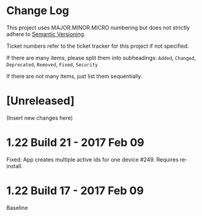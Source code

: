 # Change Log

This project uses MAJOR.MINOR.MICRO numbering but does not strictly adhere to [Semantic Versioning](http://semver.org/). 

Ticket numbers refer to the ticket tracker for this project if not specified. 

If there are many items, please split them into subheadings: `Added`, `Changed`, `Deprecated`, `Removed`, `Fixed`, `Security`

If there are not many items, just list them sequentially. 

# [Unreleased]

(Insert new changes here)

# 1.22 Build 21 - 2017 Feb 09

Fixed: App creates multiple active ids for one device #249. Requires re-install. 

# 1.22 Build 17 - 2017 Feb 09

Baseline
